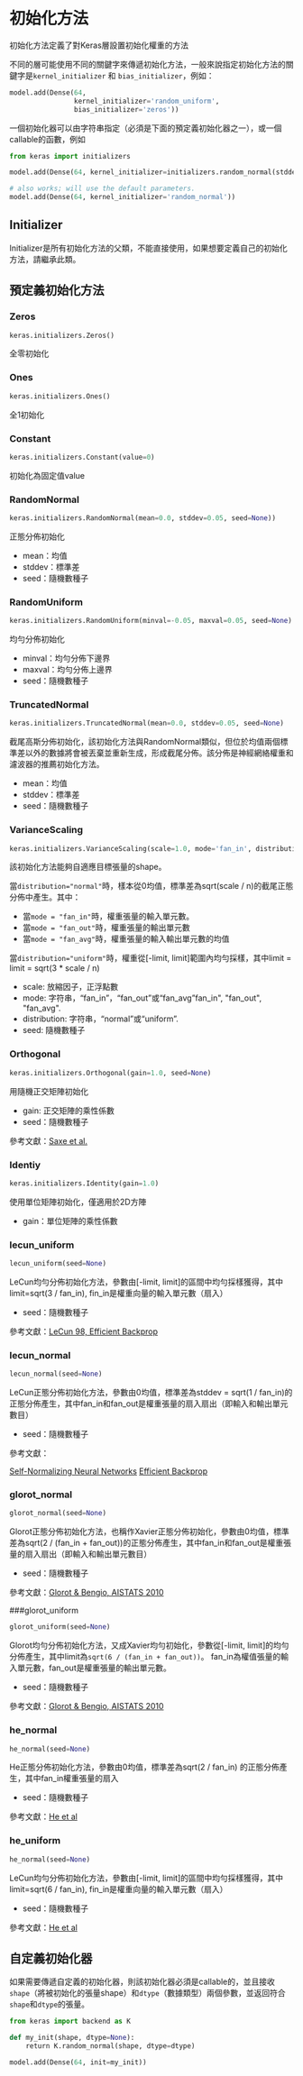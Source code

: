 # 初始化方法

初始化方法定義了對Keras層設置初始化權重的方法

不同的層可能使用不同的關鍵字來傳遞初始化方法，一般來說指定初始化方法的關鍵字是```kernel_initializer``` 和 ```bias_initializer```，例如：
```python
model.add(Dense(64,
                kernel_initializer='random_uniform',
                bias_initializer='zeros'))
```

一個初始化器可以由字符串指定（必須是下面的預定義初始化器之一），或一個callable的函數，例如
```python
from keras import initializers

model.add(Dense(64, kernel_initializer=initializers.random_normal(stddev=0.01)))

# also works; will use the default parameters.
model.add(Dense(64, kernel_initializer='random_normal'))
```

## Initializer

Initializer是所有初始化方法的父類，不能直接使用，如果想要定義自己的初始化方法，請繼承此類。

## 預定義初始化方法

### Zeros
```python
keras.initializers.Zeros()
```
全零初始化

### Ones
```python
keras.initializers.Ones()
```
全1初始化

### Constant
```python
keras.initializers.Constant(value=0)
```
初始化為固定值value

### RandomNormal

```python
keras.initializers.RandomNormal(mean=0.0, stddev=0.05, seed=None))
```
正態分佈初始化

* mean：均值
* stddev：標準差
* seed：隨機數種子

### RandomUniform
```python
keras.initializers.RandomUniform(minval=-0.05, maxval=0.05, seed=None)
```
均勻分佈初始化
* minval：均勻分佈下邊界
* maxval：均勻分佈上邊界
* seed：隨機數種子


### TruncatedNormal
```python
keras.initializers.TruncatedNormal(mean=0.0, stddev=0.05, seed=None)
```
截尾高斯分佈初始化，該初始化方法與RandomNormal類似，但位於均值兩個標準差以外的數據將會被丟棄並重新生成，形成截尾分佈。該分佈是神經網絡權重和濾波器的推薦初始化方法。

* mean：均值
* stddev：標準差
* seed：隨機數種子

### VarianceScaling
```python
keras.initializers.VarianceScaling(scale=1.0, mode='fan_in', distribution='normal', seed=None)
```


該初始化方法能夠自適應目標張量的shape。

當```distribution="normal"```時，樣本從0均值，標準差為sqrt(scale / n)的截尾正態分佈中產生。其中：

* 當```mode = "fan_in"```時，權重張量的輸入單元數。
* 當```mode = "fan_out"```時，權重張量的輸出單元數
* 當```mode = "fan_avg"```時，權重張量的輸入輸出單元數的均值

當```distribution="uniform"```時，權重從[-limit, limit]範圍內均勻採樣，其中limit = limit = sqrt(3 * scale / n)

* scale: 放縮因子，正浮點數
* mode: 字符串，“fan_in”，“fan_out”或“fan_avg”fan_in", "fan_out", "fan_avg".
* distribution: 字符串，“normal”或“uniform”.
* seed: 隨機數種子

### Orthogonal
```python
keras.initializers.Orthogonal(gain=1.0, seed=None)
```

用隨機正交矩陣初始化

* gain: 正交矩陣的乘性係數
* seed：隨機數種子

參考文獻：[Saxe et al.](http://arxiv.org/abs/1312.6120)

### Identiy
```python
keras.initializers.Identity(gain=1.0)
```
使用單位矩陣初始化，僅適用於2D方陣

* gain：單位矩陣的乘性係數

### lecun_uniform
```python
lecun_uniform(seed=None)
```

LeCun均勻分佈初始化方法，參數由[-limit, limit]的區間中均勻採樣獲得，其中limit=sqrt(3 / fan_in), fin_in是權重向量的輸入單元數（扇入）

* seed：隨機數種子

參考文獻：[LeCun 98, Efficient Backprop](http://yann.lecun.com/exdb/publis/pdf/lecun-98b.pdf)

### lecun_normal
```python
lecun_normal(seed=None)
```
LeCun正態分佈初始化方法，參數由0均值，標準差為stddev = sqrt(1 / fan_in)的正態分佈產生，其中fan_in和fan_out是權重張量的扇入扇出（即輸入和輸出單元數目）

* seed：隨機數種子

參考文獻：

[Self-Normalizing Neural Networks](https://arxiv.org/abs/1706.02515)
[Efficient Backprop](http://yann.lecun.com/exdb/publis/pdf/lecun-98b.pdf)



### glorot_normal
```python
glorot_normal(seed=None)
```

Glorot正態分佈初始化方法，也稱作Xavier正態分佈初始化，參數由0均值，標準差為sqrt(2 / (fan_in + fan_out))的正態分佈產生，其中fan_in和fan_out是權重張量的扇入扇出（即輸入和輸出單元數目）

* seed：隨機數種子

參考文獻：[Glorot & Bengio, AISTATS 2010](http://jmlr.org/proceedings/papers/v9/glorot10a/glorot10a.pdf)

###glorot_uniform

```python
glorot_uniform(seed=None)
```
Glorot均勻分佈初始化方法，又成Xavier均勻初始化，參數從[-limit, limit]的均勻分佈產生，其中limit為`sqrt(6 / (fan_in + fan_out))`。 fan_in為權值張量的輸入單元數，fan_out是權重張量的輸出單元數。

* seed：隨機數種子

參考文獻：[Glorot & Bengio, AISTATS 2010](http://jmlr.org/proceedings/papers/v9/glorot10a/glorot10a.pdf)

### he_normal
```python
he_normal(seed=None)
```

He正態分佈初始化方法，參數由0均值，標準差為sqrt(2 / fan_in) 的正態分佈產生，其中fan_in權重張量的扇入

* seed：隨機數種子

參考文獻：[He et al](http://arxiv.org/abs/1502.01852)


### he_uniform
```python
he_normal(seed=None)
```

LeCun均勻分佈初始化方法，參數由[-limit, limit]的區間中均勻採樣獲得，其中limit=sqrt(6 / fan_in), fin_in是權重向量的輸入單元數（扇入）

* seed：隨機數種子

參考文獻：[He et al](http://arxiv.org/abs/1502.01852)

## 自定義初始化器
如果需要傳遞自定義的初始化器，則該初始化器必須是callable的，並且接收```shape```（將被初始化的張量shape）和```dtype```（數據類型）兩個參數，並返回符合```shape```和```dtype```的張量。


```python
from keras import backend as K

def my_init(shape, dtype=None):
    return K.random_normal(shape, dtype=dtype)

model.add(Dense(64, init=my_init))
```